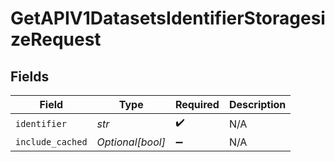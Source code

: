 # GetAPIV1DatasetsIdentifierStoragesizeRequest


## Fields

| Field              | Type               | Required           | Description        |
| ------------------ | ------------------ | ------------------ | ------------------ |
| `identifier`       | *str*              | :heavy_check_mark: | N/A                |
| `include_cached`   | *Optional[bool]*   | :heavy_minus_sign: | N/A                |